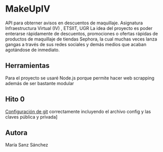 # MakeUpIV
API para obterner avisos en descuentos de maquillaje. Asignatura Infraestructura Virtual (IV) , ETSIIT, UGR
La idea del proyecto es poder enterarse rápidamente de descuentos, promociones o ofertas rápidas de productos de maquillaje de tiendas Sephora, la cual muchas veces lanza gangas a través de sus redes sociales y demás medios que acaban agotándose de inmediato.

## Herramientas
Para el proyecto se usaré Node.js porque permite hacer web scrapping además de ser bastante modular

## Hito 0
[Configuración de git](https://github.com/mariasanzs/makeupIV/blob/master/docs/git.md) correctamente incluyendo el archivo config y las claves pública y privada]

## Autora
María Sanz Sánchez
